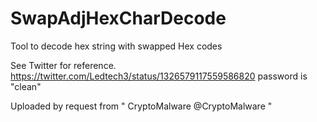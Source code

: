 # SwapAdjHexCharDecode
Tool to decode hex string with swapped Hex codes

See Twitter for reference. https://twitter.com/Ledtech3/status/1326579117559586820
password is "clean"

Uploaded by request from " CryptoMalware @CryptoMalware "
